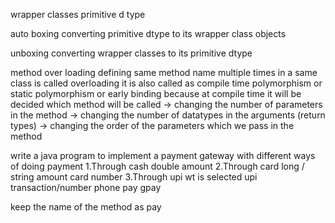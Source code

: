 wrapper classes
primitive d type

auto boxing 
converting primitive dtype to its wrapper class objects

unboxing
converting wrapper classes to its primitive dtype 

method over loading 
defining same method name multiple times in a same class is called overloading
it is also called as compile time polymorphism or static polymorphism or early binding because at compile time it will be decided which method will be called
-> changing the number of parameters in the method 
-> changing the number of datatypes in the arguments (return types)
-> changing the order of the parameters which we pass in the method

write a java program to implement a payment gateway with different ways of doing payment
1.Through cash double amount 
2.Through card long / string amount card number
3.Through upi wt is selected upi transaction/number phone pay gpay 

keep the name of the method as pay


